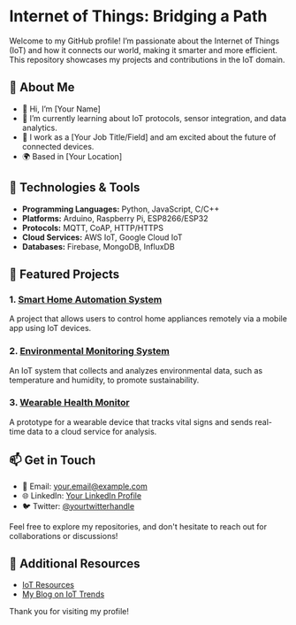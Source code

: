 # Internet of Things: Bridging a Path

Welcome to my GitHub profile! I’m passionate about the Internet of Things (IoT) and how it connects our world, making it smarter and more efficient. This repository showcases my projects and contributions in the IoT domain.

## 🚀 About Me

- 👋 Hi, I’m [Your Name]
- 🌱 I’m currently learning about IoT protocols, sensor integration, and data analytics.
- 💼 I work as a [Your Job Title/Field] and am excited about the future of connected devices.
- 🌍 Based in [Your Location]

## 🔧 Technologies & Tools

- **Programming Languages:** Python, JavaScript, C/C++
- **Platforms:** Arduino, Raspberry Pi, ESP8266/ESP32
- **Protocols:** MQTT, CoAP, HTTP/HTTPS
- **Cloud Services:** AWS IoT, Google Cloud IoT
- **Databases:** Firebase, MongoDB, InfluxDB

## 🌟 Featured Projects

### 1. [Smart Home Automation System](https://github.com/yourusername/smart-home)
A project that allows users to control home appliances remotely via a mobile app using IoT devices.

### 2. [Environmental Monitoring System](https://github.com/yourusername/environment-monitor)
An IoT system that collects and analyzes environmental data, such as temperature and humidity, to promote sustainability.

### 3. [Wearable Health Monitor](https://github.com/yourusername/wearable-health)
A prototype for a wearable device that tracks vital signs and sends real-time data to a cloud service for analysis.

## 📫 Get in Touch

- 📧 Email: [your.email@example.com](mailto:your.email@example.com)
- 🌐 LinkedIn: [Your LinkedIn Profile](https://www.linkedin.com/in/yourprofile)
- 🐦 Twitter: [@yourtwitterhandle](https://twitter.com/yourtwitterhandle)

Feel free to explore my repositories, and don't hesitate to reach out for collaborations or discussions!

## 🔗 Additional Resources

- [IoT Resources](https://www.iotresources.com)
- [My Blog on IoT Trends](https://yourblog.com)

Thank you for visiting my profile!


